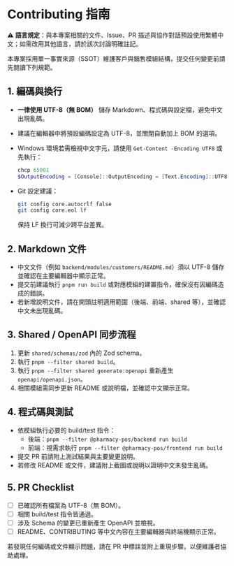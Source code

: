 # Contributing 指南

⚠️ **語言規定**：與本專案相關的文件、Issue、PR 描述與協作對話預設使用繁體中文；如需改用其他語言，請於該次討論明確註記。

本專案採用單一事實來源（SSOT）維護客戶與銷售模組結構，提交任何變更前請先閱讀下列規範。

## 1. 編碼與換行

- **一律使用 UTF-8（無 BOM）** 儲存 Markdown、程式碼與設定檔，避免中文出現亂碼。
- 建議在編輯器中將預設編碼設定為 UTF-8，並關閉自動加上 BOM 的選項。
- Windows 環境若需檢視中文字元，請使用 `Get-Content -Encoding UTF8` 或先執行：

  ```powershell
  chcp 65001
  $OutputEncoding = [Console]::OutputEncoding = [Text.Encoding]::UTF8
  ```

- Git 設定建議：

  ```bash
  git config core.autocrlf false
  git config core.eol lf
  ```

  保持 LF 換行可減少跨平台差異。

## 2. Markdown 文件

- 中文文件（例如 `backend/modules/customers/README.md`）須以 UTF-8 儲存並確認在主要編輯器中顯示正常。
- 提交前建議執行 `pnpm run build` 或對應模組的建置指令，確保沒有因編碼造成的錯誤。
- 若新增說明文件，請在開頭註明適用範圍（後端、前端、shared 等），並確認中文未出現亂碼。

## 3. Shared / OpenAPI 同步流程

1. 更新 `shared/schemas/zod` 內的 Zod schema。
2. 執行 `pnpm --filter shared build`。
3. 執行 `pnpm --filter shared generate:openapi` 重新產生 `openapi/openapi.json`。
4. 相關模組需同步更新 README 或說明檔，並確認中文顯示正常。

## 4. 程式碼與測試

- 依模組執行必要的 build/test 指令：
  - 後端：`pnpm --filter @pharmacy-pos/backend run build`
  - 前端：視需求執行 `pnpm --filter @pharmacy-pos/frontend run build`
- 提交 PR 前請附上測試結果與主要變更說明。
- 若修改 README 或文件，建議附上截圖或說明以證明中文未發生亂碼。

## 5. PR Checklist

- [ ] 已確認所有檔案為 UTF-8（無 BOM）。
- [ ] 相關 build/test 指令皆通過。
- [ ] 涉及 Schema 的變更已重新產生 OpenAPI 並檢視。
- [ ] README、CONTRIBUTING 等中文內容在主要編輯器與終端機顯示正常。

若發現任何編碼或文件顯示問題，請在 PR 中標註並附上重現步驟，以便維護者協助處理。
